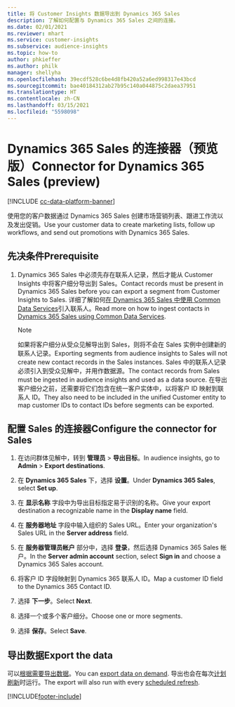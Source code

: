 ```yaml
---
title: 将 Customer Insights 数据导出到 Dynamics 365 Sales
description: 了解如何配置与 Dynamics 365 Sales 之间的连接。
ms.date: 02/01/2021
ms.reviewer: mhart
ms.service: customer-insights
ms.subservice: audience-insights
ms.topic: how-to
author: phkieffer
ms.author: philk
manager: shellyha
ms.openlocfilehash: 39ecdf528c6be4d8fb420a52a6ed998317e43bcd
ms.sourcegitcommit: bae40184312ab27b95c140a044875c2daea37951
ms.translationtype: HT
ms.contentlocale: zh-CN
ms.lasthandoff: 03/15/2021
ms.locfileid: "5598098"
---
```

# <a name="connector-for-dynamics-365-sales-preview"></a><span data-ttu-id="60364-103">Dynamics 365 Sales 的连接器（预览版）</span><span class="sxs-lookup"><span data-stu-id="60364-103">Connector for Dynamics 365 Sales (preview)</span></span>

[!INCLUDE [cc-data-platform-banner](../includes/cc-data-platform-banner.md)]

<span data-ttu-id="60364-104">使用您的客户数据通过 Dynamics 365 Sales 创建市场营销列表、跟进工作流以及发出促销。</span><span class="sxs-lookup"><span data-stu-id="60364-104">Use your customer data to create marketing lists, follow up workflows, and send out promotions with Dynamics 365 Sales.</span></span>

## <a name="prerequisite"></a><span data-ttu-id="60364-105">先决条件</span><span class="sxs-lookup"><span data-stu-id="60364-105">Prerequisite</span></span>

1. <span data-ttu-id="60364-106">Dynamics 365 Sales 中必须先存在联系人记录，然后才能从 Customer Insights 中将客户细分导出到 Sales。</span><span class="sxs-lookup"><span data-stu-id="60364-106">Contact records must be present in Dynamics 365 Sales before you can export a segment from Customer Insights to Sales.</span></span> <span data-ttu-id="60364-107">详细了解如何[在 Dynamics 365 Sales 中使用 Common Data Services](connect-power-query.md)引入联系人。</span><span class="sxs-lookup"><span data-stu-id="60364-107">Read more on how to ingest contacts in [Dynamics 365 Sales using Common Data Services](connect-power-query.md).</span></span>

   > [!NOTE]
   > <span data-ttu-id="60364-108">如果将客户细分从受众见解导出到 Sales，则将不会在 Sales 实例中创建新的联系人记录。</span><span class="sxs-lookup"><span data-stu-id="60364-108">Exporting segments from audience insights to Sales will not create new contact records in the Sales instances.</span></span> <span data-ttu-id="60364-109">Sales 中的联系人记录必须引入到受众见解中，并用作数据源。</span><span class="sxs-lookup"><span data-stu-id="60364-109">The contact records from Sales must be ingested in audience insights and used as a data source.</span></span> <span data-ttu-id="60364-110">在导出客户细分之前，还需要将它们包含在统一客户实体中，以将客户 ID 映射到联系人 ID。</span><span class="sxs-lookup"><span data-stu-id="60364-110">They also need to be included in the unified Customer entity to map customer IDs to contact IDs before segments can be exported.</span></span>

## <a name="configure-the-connector-for-sales"></a><span data-ttu-id="60364-111">配置 Sales 的连接器</span><span class="sxs-lookup"><span data-stu-id="60364-111">Configure the connector for Sales</span></span>

1. <span data-ttu-id="60364-112">在访问群体见解中，转到 **管理员** > **导出目标**。</span><span class="sxs-lookup"><span data-stu-id="60364-112">In audience insights, go to **Admin** > **Export destinations**.</span></span>

1. <span data-ttu-id="60364-113">在 **Dynamics 365 Sales** 下，选择 **设置**。</span><span class="sxs-lookup"><span data-stu-id="60364-113">Under **Dynamics 365 Sales**, select **Set up**.</span></span>

1. <span data-ttu-id="60364-114">在 **显示名称** 字段中为导出目标指定易于识别的名称。</span><span class="sxs-lookup"><span data-stu-id="60364-114">Give your export destination a recognizable name in the **Display name** field.</span></span>

1. <span data-ttu-id="60364-115">在 **服务器地址** 字段中输入组织的 Sales URL。</span><span class="sxs-lookup"><span data-stu-id="60364-115">Enter your organization's Sales URL in the **Server address** field.</span></span>

1. <span data-ttu-id="60364-116">在 **服务器管理员帐户** 部分中，选择 **登录**，然后选择 Dynamics 365 Sales 帐户。</span><span class="sxs-lookup"><span data-stu-id="60364-116">In the **Server admin account** section, select **Sign in** and choose a Dynamics 365 Sales account.</span></span>

1. <span data-ttu-id="60364-117">将客户 ID 字段映射到 Dynamics 365 联系人 ID。</span><span class="sxs-lookup"><span data-stu-id="60364-117">Map a customer ID field to the Dynamics 365 Contact ID.</span></span>

1. <span data-ttu-id="60364-118">选择 **下一步**。</span><span class="sxs-lookup"><span data-stu-id="60364-118">Select **Next**.</span></span>

1. <span data-ttu-id="60364-119">选择一个或多个客户细分。</span><span class="sxs-lookup"><span data-stu-id="60364-119">Choose one or more segments.</span></span>

1. <span data-ttu-id="60364-120">选择 **保存**。</span><span class="sxs-lookup"><span data-stu-id="60364-120">Select **Save**.</span></span>

## <a name="export-the-data"></a><span data-ttu-id="60364-121">导出数据</span><span class="sxs-lookup"><span data-stu-id="60364-121">Export the data</span></span>

<span data-ttu-id="60364-122">可以[根据需要导出数据](export-destinations.md)。</span><span class="sxs-lookup"><span data-stu-id="60364-122">You can [export data on demand](export-destinations.md).</span></span> <span data-ttu-id="60364-123">导出也会在每次[计划刷新](system.md#schedule-tab)时运行。</span><span class="sxs-lookup"><span data-stu-id="60364-123">The export will also run with every [scheduled refresh](system.md#schedule-tab).</span></span>


[!INCLUDE[footer-include](../includes/footer-banner.md)]